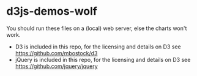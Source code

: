 d3js-demos-wolf
===============

You should run these files on a (local) web server, else the charts won't work.

* D3 is included in this repo, for the licensing and details on D3 see https://github.com/mbostock/d3
* jQuery is included in this repo, for the licensing and details on D3 see https://github.com/jquery/jquery
